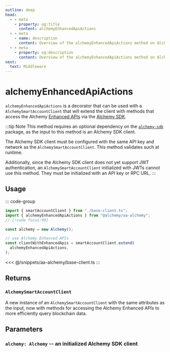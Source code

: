 ```yaml
---
outline: deep
head:
  - - meta
    - property: og:title
      content: alchemyEnhancedApiActions
  - - meta
    - name: description
      content: Overview of the alchemyEnhancedApiActions method on Alchemy Smart Account Client in aa-alchemy
  - - meta
    - property: og:description
      content: Overview of the alchemyEnhancedApiActions method on Alchemy Smart Account Client in aa-alchemy
next:
  text: Middleware
---
```


# alchemyEnhancedApiActions

`alchemyEnhancedApiActions` is a decorator that can be used with a `AlchemySmartAccountClient` that will extend the client with methods that access the Alchemy [Enhanced APIs](https://www.alchemy.com/enhanced-apis/?a=ak-docs) via the [Alchemy SDK](https://github.com/alchemyplatform/alchemy-sdk-js).

:::tip Note
This method requires an optional dependency on the [`alchemy-sdk`](https://github.com/alchemyplatform/alchemy-sdk-js) package, as the input to this method is an Alchemy SDK client.

The Alchemy SDK client must be configured with the same API key and network as the `AlchemySmartAccountClient`. This method validates such at runtime.

Additionally, since the Alchemy SDK client does not yet support JWT authentication, an `AlchemySmartAccountClient` initialized with JWTs cannot use this method. They must be initialized with an API key or RPC URL.
:::

## Usage

::: code-group

```ts [example.ts]
import { smartAccountClient } from "./base-client.ts";
import { alchemyEnhancedApiActions } from "@alchemy/aa-alchemy";
// [!code focus:99]

const alchemy = new Alchemy();

// use Alchemy Enhanced APIs
const clientWithEnhancedApis = smartAccountClient.extend(
  alchemyEnhancedApiActions,
);
```

<<< @/snippets/aa-alchemy/base-client.ts
:::

## Returns

### `AlchemySmartAccountClient`

A new instance of an `AlchemySmartAccountClient` with the same attributes as the input, now with methods for accessing the Alchemy Enhanced APIs to more efficiently query blockchain data.

## Parameters

### `alchemy: Alchemy` -- an initialized Alchemy SDK client
